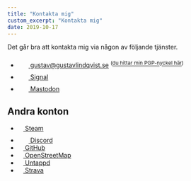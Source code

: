 ```yaml
---
title: "Kontakta mig"
custom_excerpt: "Kontakta mig"
date: 2019-10-17
---
```


<p>Det går bra att kontakta mig via någon av följande tjänster.</p>

<ul class="list -no-style">
      <li class="list-item--email"><a rel="me" href="mailto:&#103;&#117;&#115;&#116;&#097;&#118;&#064;&#103;&#117;&#115;&#116;&#097;&#118;&#108;&#105;&#110;&#100;&#113;&#118;&#105;&#115;&#116;&#046;&#115;&#101;">
            <svg class="icon icon--email" role="presentation" aria-hidden="true" width="24" height="24" viewBox="0 0 24 24"><use xmlns:xlink="http://www.w3.org/1999/xlink" href="/assets/icons/email.svg#email-icon"></use></svg> &#103;&#117;&#115;&#116;&#097;&#118;&#064;&#103;&#117;&#115;&#116;&#097;&#118;&#108;&#105;&#110;&#100;&#113;&#118;&#105;&#115;&#116;&#046;&#115;&#101;</a> <sup>(<a href="https://keys.openpgp.org/vks/v1/by-fingerprint/7CC6A6F8954084EE8A1D904BF60B1FE975819C65" download>du hittar min PGP-nyckel här</a>)</sup></li>
        <li class="list-item--signal"><a rel="me" href="https://signal.me/#eu/2LfOpew-FnWZz8RBIycnNMGmgmrkmiuTE1RddxFmKPsuCYm-LxNAN6-xwpGEIPd_">
            <svg class="icon icon--signal" role="presentation" aria-hidden="true" width="24" height="24" viewBox="0 0 24 24"><use xmlns:xlink="http://www.w3.org/1999/xlink" href="/assets/icons/signal.svg#signal-icon"></use></svg> Signal
        </a></li>
    <li class="list-item--mastodon"><a rel="me" href="https://mastodonsweden.se/@gustav">
            <svg class="icon icon--mastodon" role="presentation" aria-hidden="true" width="24" height="24" viewBox="0 0 24 24"><use xmlns:xlink="http://www.w3.org/1999/xlink" href="/assets/icons/mastodon.svg#mastodon-icon"></use></svg> Mastodon
        </a></li>
</ul>

## Andra konton

<ul class="list -no-style">
    <li class="list-item--steam"><a rel="me" href="https://steamcommunity.com/id/reedyn">
            <svg class="icon icon--steam" role="presentation" aria-hidden="true" width="12" height="12" viewBox="0 0 24 24"><use xmlns:xlink="http://www.w3.org/1999/xlink" href="/assets/icons/steam.svg#steam-icon"></use></svg> Steam
        </a></li>
    <li class="list-item--discord"><a rel="me" href="https://discordapp.com/users/126936105458073600/">
            <svg class="icon icon--discord" role="presentation" aria-hidden="true" width="24" height="24" viewBox="0 0 24 24"><use xmlns:xlink="http://www.w3.org/1999/xlink" href="/assets/icons/discord.svg#discord-icon"></use></svg> Discord
        </a></li>
    <li class="list-item--github"><a rel="me" href="https://github.com/Reedyn">
            <svg class="icon icon--GitHub" role="presentation" aria-hidden="true" width="12" height="12" viewBox="0 0 24 24"><use xmlns:xlink="http://www.w3.org/1999/xlink" href="/assets/icons/github.svg#github-icon"></use></svg> GitHub
        </a></li>
    <li class="list-item--openstreetmap"><a rel="me" href="https://www.openstreetmap.org/user/reedyn">
            <svg class="icon icon--openstreetmap" role="presentation" aria-hidden="true" width="12" height="12" viewBox="0 0 24 24"><use xmlns:xlink="http://www.w3.org/1999/xlink" href="/assets/icons/openstreetmap.svg#openstreetmap-icon"></use></svg> OpenStreetMap
        </a></li>
    <li class="list-item--untappd"><a rel="me" href="https://untappd.com/user/Reedyn">
            <svg class="icon icon--untappd" role="presentation" aria-hidden="true" width="12" height="12" viewBox="0 0 24 24"><use xmlns:xlink="http://www.w3.org/1999/xlink" href="/assets/icons/untappd.svg#untappd-icon"></use></svg> Untappd
        </a></li>
    <li class="list-item--strava"><a rel="me" href="https://www.strava.com/athletes/7825396">
            <svg class="icon icon--strava" role="presentation" aria-hidden="true" width="12" height="12" viewBox="0 0 24 24"><use xmlns:xlink="http://www.w3.org/1999/xlink" href="/assets/icons/strava.svg#strava-icon"></use></svg> Strava
        </a></li>
</ul>

